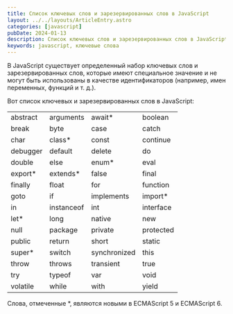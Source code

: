 ```yaml
---
title: Список ключевых слов и зарезервированных слов в JavaScript
layout: ../../layouts/ArticleEntry.astro
categories: [javascript]
pubDate: 2024-01-13
description: Список ключевых слов и зарезервированных слов в JavaScript
keywords: javascript, ключевые слова
---
```


В JavaScript существует определенный набор ключевых слов и зарезервированных слов, которые имеют специальное значение и не могут быть использованы в качестве идентификаторов (например, имен переменных, функций и т. д.). 

Вот список ключевых и зарезервированных слов в JavaScript:

<table align="center" style="width:100%">
	<tbody>
		<tr>
			<td>abstract</td>
			<td>arguments</td>
			<td>await*</td>
			<td>boolean</td>
		</tr>
		<tr>
			<td>break</td>
			<td>byte</td>
			<td>case</td>
			<td>catch</td>
		</tr>
		<tr>
			<td>char</td>
			<td>class*</td>
			<td>const</td>
			<td>continue</td>
		</tr>
		<tr>
			<td>debugger</td>
			<td>default</td>
			<td>delete</td>
			<td>do</td>
		</tr>
		<tr>
			<td>double</td>
			<td>else</td>
			<td>enum*</td>
			<td>eval</td>
		</tr>
		<tr>
			<td>export*</td>
			<td>extends*</td>
			<td>false</td>
			<td>final</td>
		</tr>
		<tr>
			<td>finally</td>
			<td>float</td>
			<td>for</td>
			<td>function</td>
		</tr>
		<tr>
			<td>goto</td>
			<td>if</td>
			<td>implements</td>
			<td>import*</td>
		</tr>
		<tr>
			<td>in</td>
			<td>instanceof</td>
			<td>int</td>
			<td>interface</td>
		</tr>
		<tr>
			<td>let*</td>
			<td>long</td>
			<td>native</td>
			<td>new</td>
		</tr>
		<tr>
			<td>null</td>
			<td>package</td>
			<td>private</td>
			<td>protected</td>
		</tr>
		<tr>
			<td>public</td>
			<td>return</td>
			<td>short</td>
			<td>static</td>
		</tr>
		<tr>
			<td>super*</td>
			<td>switch</td>
			<td>synchronized</td>
			<td>this</td>
		</tr>
		<tr>
			<td>throw</td>
			<td>throws</td>
			<td>transient</td>
			<td>true</td>
		</tr>
		<tr>
			<td>try</td>
			<td>typeof</td>
			<td>var</td>
			<td>void</td>
		</tr>
		<tr>
			<td>volatile</td>
			<td>while</td>
			<td>with</td>
			<td>yield</td>
		</tr>
	</tbody>
</table>

Слова, отмеченные *, являются новыми в ECMAScript 5 и ECMAScript 6.